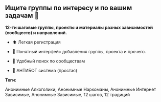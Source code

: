 ## Ищите группы по интересу и по вашим задачам 👋

**12-ти шаговые группы, проекты и материалы разных зависимостей (сообществ) и направлений.**

- ⬆️ Легкая регистрация
- 📝 Понятный интерфейс добавления группы, проекта и прочего.
- 🔎 Удобный поиск по сообществам

- 📖 АНТИБОТ система (простая)

**Теги:**

Анонимные Алкоголики, Анонимные Наркоманы, Анонимные Интернет Зависимые, Анонимные Зависимые, 12 шагов, 12 традиций